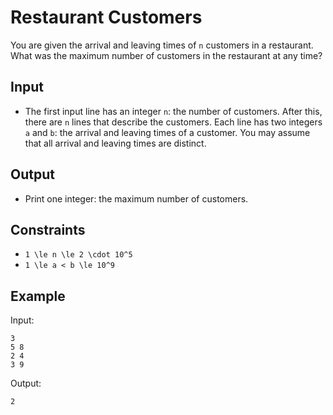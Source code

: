 # Restaurant Customers 

You are given the arrival and leaving times of ```n``` customers in a restaurant.
What was the maximum number of customers in the restaurant at any time?
## Input
- The first input line has an integer ```n```: the number of customers.
After this, there are ```n``` lines that describe the customers. Each line has two integers ```a``` and ```b```: the arrival and leaving times of a customer.
You may assume that all arrival and leaving times are distinct.
## Output
- Print one integer: the maximum number of customers.
## Constraints

- ```1 \le n \le 2 \cdot 10^5```
- ```1 \le a < b \le 10^9```

## Example
Input:
```
3
5 8
2 4
3 9
```

Output:
```
2
```

